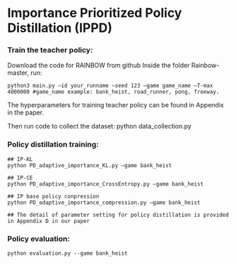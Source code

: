 ﻿# Importance Prioritized Policy Distillation (IPPD)

### Train the teacher policy:
Download the code for RAINBOW from github 
Inside the folder Rainbow-master, run: 

    python3 main.py —id your_runname —seed 123 —game game_name —T-max 4000000 #game_name example: bank_heist, road_runner, pong, freeway.

The hyperparameters for training teacher policy can be found in Appendix in the paper.

Then run code to collect the dataset:
	python data_collection.py
### Policy distillation training:
	## IP-KL
	python PD_adaptive_importance_KL.py —game bank_heist

	## IP-CE
	python PD_adaptive_importance_CrossEntropy.py —game bank_heist

	## IP base policy conpression
	python PD_adaptive_importance_compression.py —game bank_heist

	## The detail of parameter setting for policy distillation is provided in Appendix D in our paper

### Policy evaluation:
	python evaluation.py --game bank_heist
